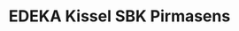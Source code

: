 ---
title: "EDEKA Kissel SBK Pirmasens"
url: /pirmasens/edeka-kissel-sbk-pirmasens/
shop: Supermarkt
---